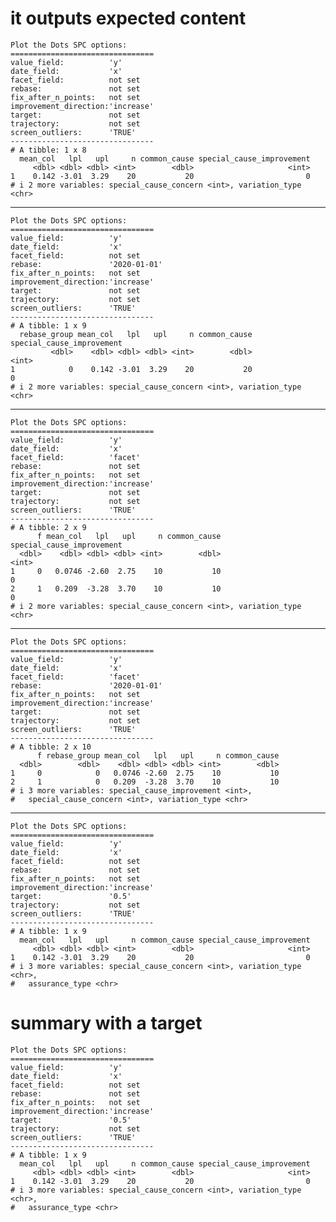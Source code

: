 # it outputs expected content

    Plot the Dots SPC options:
    ================================
    value_field:          'y'
    date_field:           'x'
    facet_field:          not set
    rebase:               not set
    fix_after_n_points:   not set
    improvement_direction:'increase'
    target:               not set
    trajectory:           not set
    screen_outliers:      'TRUE'
    --------------------------------
    # A tibble: 1 x 8
      mean_col   lpl   upl     n common_cause special_cause_improvement
         <dbl> <dbl> <dbl> <int>        <dbl>                     <int>
    1    0.142 -3.01  3.29    20           20                         0
    # i 2 more variables: special_cause_concern <int>, variation_type <chr>

---

    Plot the Dots SPC options:
    ================================
    value_field:          'y'
    date_field:           'x'
    facet_field:          not set
    rebase:               '2020-01-01'
    fix_after_n_points:   not set
    improvement_direction:'increase'
    target:               not set
    trajectory:           not set
    screen_outliers:      'TRUE'
    --------------------------------
    # A tibble: 1 x 9
      rebase_group mean_col   lpl   upl     n common_cause special_cause_improvement
             <dbl>    <dbl> <dbl> <dbl> <int>        <dbl>                     <int>
    1            0    0.142 -3.01  3.29    20           20                         0
    # i 2 more variables: special_cause_concern <int>, variation_type <chr>

---

    Plot the Dots SPC options:
    ================================
    value_field:          'y'
    date_field:           'x'
    facet_field:          'facet'
    rebase:               not set
    fix_after_n_points:   not set
    improvement_direction:'increase'
    target:               not set
    trajectory:           not set
    screen_outliers:      'TRUE'
    --------------------------------
    # A tibble: 2 x 9
          f mean_col   lpl   upl     n common_cause special_cause_improvement
      <dbl>    <dbl> <dbl> <dbl> <int>        <dbl>                     <int>
    1     0   0.0746 -2.60  2.75    10           10                         0
    2     1   0.209  -3.28  3.70    10           10                         0
    # i 2 more variables: special_cause_concern <int>, variation_type <chr>

---

    Plot the Dots SPC options:
    ================================
    value_field:          'y'
    date_field:           'x'
    facet_field:          'facet'
    rebase:               '2020-01-01'
    fix_after_n_points:   not set
    improvement_direction:'increase'
    target:               not set
    trajectory:           not set
    screen_outliers:      'TRUE'
    --------------------------------
    # A tibble: 2 x 10
          f rebase_group mean_col   lpl   upl     n common_cause
      <dbl>        <dbl>    <dbl> <dbl> <dbl> <int>        <dbl>
    1     0            0   0.0746 -2.60  2.75    10           10
    2     1            0   0.209  -3.28  3.70    10           10
    # i 3 more variables: special_cause_improvement <int>,
    #   special_cause_concern <int>, variation_type <chr>

---

    Plot the Dots SPC options:
    ================================
    value_field:          'y'
    date_field:           'x'
    facet_field:          not set
    rebase:               not set
    fix_after_n_points:   not set
    improvement_direction:'increase'
    target:               '0.5'
    trajectory:           not set
    screen_outliers:      'TRUE'
    --------------------------------
    # A tibble: 1 x 9
      mean_col   lpl   upl     n common_cause special_cause_improvement
         <dbl> <dbl> <dbl> <int>        <dbl>                     <int>
    1    0.142 -3.01  3.29    20           20                         0
    # i 3 more variables: special_cause_concern <int>, variation_type <chr>,
    #   assurance_type <chr>

# summary with a target

    Plot the Dots SPC options:
    ================================
    value_field:          'y'
    date_field:           'x'
    facet_field:          not set
    rebase:               not set
    fix_after_n_points:   not set
    improvement_direction:'increase'
    target:               '0.5'
    trajectory:           not set
    screen_outliers:      'TRUE'
    --------------------------------
    # A tibble: 1 x 9
      mean_col   lpl   upl     n common_cause special_cause_improvement
         <dbl> <dbl> <dbl> <int>        <dbl>                     <int>
    1    0.142 -3.01  3.29    20           20                         0
    # i 3 more variables: special_cause_concern <int>, variation_type <chr>,
    #   assurance_type <chr>

